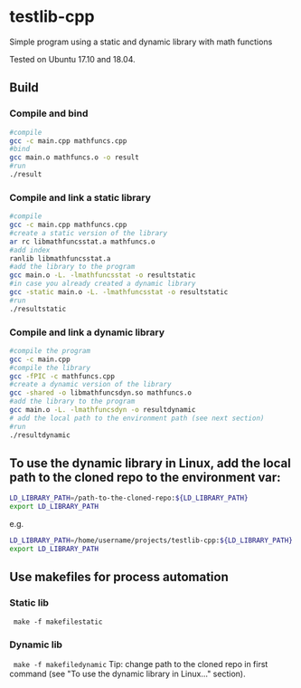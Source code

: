 # testlib-cpp
Simple program using a static and dynamic library with math functions 

Tested on Ubuntu 17.10 and 18.04.

## Build

### Compile and bind

``` bash
#compile
gcc -c main.cpp mathfuncs.cpp
#bind
gcc main.o mathfuncs.o -o result
#run
./result
```

### Compile and link a static library

``` bash
#compile 
gcc -c main.cpp mathfuncs.cpp
#create a static version of the library
ar rc libmathfuncsstat.a mathfuncs.o
#add index
ranlib libmathfuncsstat.a
#add the library to the program
gcc main.o -L. -lmathfuncsstat -o resultstatic
#in case you already created a dynamic library
gcc -static main.o -L. -lmathfuncsstat -o resultstatic
#run
./resultstatic

```


### Compile and link a dynamic library

``` bash
#compile the program 
gcc -c main.cpp
#compile the library
gcc -fPIC -c mathfuncs.cpp
#create a dynamic version of the library
gcc -shared -o libmathfuncsdyn.so mathfuncs.o
#add the library to the program 
gcc main.o -L. -lmathfuncsdyn -o resultdynamic
# add the local path to the environment path (see next section)
#run
./resultdynamic
```

## To use the dynamic library in Linux, add the local path to the cloned repo to the environment var:

``` bash 
LD_LIBRARY_PATH=/path-to-the-cloned-repo:${LD_LIBRARY_PATH}
export LD_LIBRARY_PATH
```
e.g.
``` bash
LD_LIBRARY_PATH=/home/username/projects/testlib-cpp:${LD_LIBRARY_PATH}
export LD_LIBRARY_PATH
```
## Use makefiles for process automation

### Static lib
``` make -f makefilestatic```

### Dynamic lib
``` make -f makefiledynamic```
Tip: change path to the cloned repo in first command (see "To use the dynamic library in Linux..." section).
